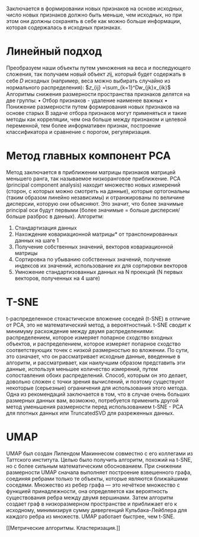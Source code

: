 

Заключается в формировании новых признаков на основе исходных, число новых признаков должно быть меньше, чем исходных, но при этом они должны сохранять в себе как можно больше информации, которая содержалась в исходных признаках.
# Линейный подход

Преобразуем наши объекты путем умножения на веса и последующего сложения, так получаем новый объект 𝑧ij, который будет содержать в себе 𝐷 исходных (например, веса можно выбирать случайно из нормального распределения):
$𝑧_{ij} =\sum_{k=1}^D𝑤_{jk}𝑥_{ik}$
Алгоритмы снижения размерности пространства признаков делятся на две группы:
• Отбор признаков - удаление наименее важных
• Понижение размерности путем формирования новых признаков на основе старых
В задаче отбора признаков могут применяться и такие методы как корреляции, чем она больше между признаком и целевой переменной, тем более информативен признак, построение классификатора и сравнение с порогом, регуляризация.

# Метод главных компонент PCA

Метод заключается в приближении матрицы признаков матрицей меньшего ранга, так называемое низкоранговое приближение.
PCA (principal component analysis) находит множество новых измерений (сторон, с которых можно смотреть на данные), которые ортогональны (таким образом линейно независимы) и отранжированы по величине дисперсии, которую они объясняют.
Это значит, что более значимые principal оси будут первыми (более значимые = больше дисперсия/больше разброс в данных).
Алгоритм:
1) Стандартизация данных
2) Нахождение ковариационной матрицы* от транспонированных данных на шаге 1
3) Получение собственных значений, векторов ковариационной матрицы
4) Сортировка по убыванию собственных значений, получение индексов их значений, использование их для сортировки векторов
5) Умножение стандартизованных данных на N проекций (N первых векторов,
полученных на 4 шаге)


# T-SNE

t-распределенное стохастическое вложение соседей (t-SNE) в отличие от PCA, это не математический метод, а вероятностный. t-SNE сводит к минимуму расхождение между двумя распределениями: распределением, которое измеряет попарное сходство входных объектов, и распределением, которое измеряет попарное сходство соответствующих точек с низкой размерностью во вложении.
По сути, это означает, что он рассматривает исходные данные, введенные в алгоритм, и рассматривает, как наилучшим образом представить эти данные, используя меньшее количество измерений, путем сопоставления обоих распределений. Способ, которым он это делает, довольно сложен с точки зрения вычислений, и поэтому существуют некоторые (серьезные) ограничения для использования этого метода.
Одна из рекомендаций заключается в том, что в случае очень больших размерных данных вам, возможно, потребуется применить другой метод уменьшения размерности перед использованием t-SNE - PCA для плотных данных или TruncatedSVD для разреженных данных.


# UMAP

UMAP был создан Лилендом Макиннесом совместно с его коллегами из Таттского института. Целью было получить алгоритм, похожий на t-SNE, но с более сильным математическим обоснованием.
При снижении размерности UMAP сначала выполняет построение взвешенного графа, соединяя ребрами только те объекты, которые являются ближайшими соседями. Множество из ребер графа — это нечёткое множество с функцией принадлежности, она определяется
как вероятность существования ребра между двумя вершинами. Затем алгоритм создает граф в низкоразмерном пространстве и приближает его к исходному, минимизируя сумму дивергенций Кульбака-Лейблера для каждого ребра из множеств. UMAP работает быстрее, чем t-SNE.

[[Метрические алгоритмы. Кластеризация.]]